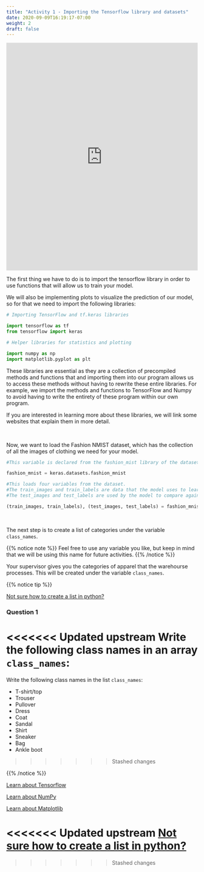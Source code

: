 ```yaml
---
title: "Activity 1 - Importing the Tensorflow library and datasets"
date: 2020-09-09T16:19:17-07:00
weight: 2
draft: false
---
```



<iframe width="100%" height="600px" src="https://www.youtube.com/embed/OxDn2xDXWi4" frameborder="0" allow="accelerometer; autoplay; encrypted-media; gyroscope; picture-in-picture" allowfullscreen></iframe>


The first thing we have to do is to import the tensorflow library in order to use functions that will allow us to train your model.

We will also be implementing plots to visualize the prediction of our model, so for that we need to import the following libraries:

 
```python
# Importing TensorFlow and tf.keras libraries

import tensorflow as tf
from tensorflow import keras 

# Helper libraries for statistics and plotting

import numpy as np
import matplotlib.pyplot as plt 
```

These libraries are essential as they are a collection of precompiled methods and functions that and importing them into our program allows us to access these methods without having to rewrite these entire libraries. For example, we import the methods and functions to TensorFlow and Numpy to avoid having to write the entirety of these program within our own program.

If you are interested in learning more about these libraries, we will link some websites that explain them in more detail.

<br>


 Now, we want to load the Fashion NMIST dataset, which has the collection of all the images of clothing we need for your model. 

```python
#This variable is declared from the fashion_mist library of the datasets section

fashion_mnist = keras.datasets.fashion_mnist 
```

```python
#This loads four variables from the dataset. 
#The train_images and train_labels are data that the model uses to learn
#The test_images and test_labels are used by the model to compare against.

(train_images, train_labels), (test_images, test_labels) = fashion_mnist.load_data() 
```
<br>

The next step is to create a list of categories under the variable `class_names`. 

{{% notice note %}}
Feel free to use any variable you like, but keep in mind that we will be using this name for future activities.
{{% /notice  %}}


Your supervisor gives you the categories of apparel that the warehourse processes. This will be created under the variable `class_names`. 

{{% notice tip %}}

<a href="https://workshops.nuevofoundation.org/python-basics/data-structures/lists/" target="_blank">Not sure how to create a list in python?</a>

### Question 1
<<<<<<< Updated upstream
Write the following class names in an array `class_names`:
=======
Write the following class names in the list `class_names`:

- T-shirt/top
- Trouser
- Pullover
- Dress
- Coat
- Sandal
- Shirt
- Sneaker 
- Bag
- Ankle boot
>>>>>>> Stashed changes

{{% /notice %}}


<a href="https://www.tensorflow.org/overview" target="_blank">Learn about Tensorflow</a>

<a href="https://www.w3schools.com/python/numpy_intro.asp" target="_blank">Learn about NumPy</a>

<a href="https://matplotlib.org/" target="_blank">Learn about Matplotlib</a>









<<<<<<< Updated upstream
<a href="https://workshops.nuevofoundation.org/python-basics/data-structures/lists/" target="_blank">Not sure how to create a list in python?</a>
=======
>>>>>>> Stashed changes

